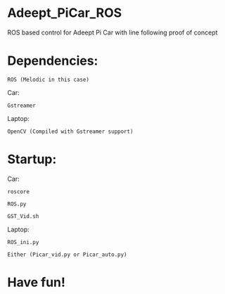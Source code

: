 # Adeept_PiCar_ROS
ROS based control for Adeept Pi Car with line following proof of concept

# Dependencies:

    ROS (Melodic in this case)
  
  Car:
  
    Gstreamer
    
  Laptop:
  
    OpenCV (Compiled with Gstreamer support)

# Startup:

  Car:
  
    roscore
  
    ROS.py
  
    GST_Vid.sh
  
  Laptop:
  
    ROS_ini.py
  
    Either (Picar_vid.py or Picar_auto.py)
  
# Have fun!
  
